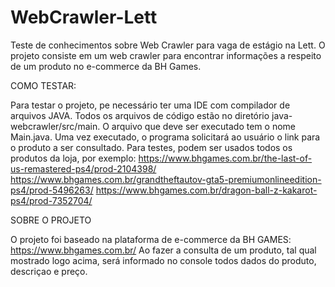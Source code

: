 # WebCrawler-Lett
Teste de conhecimentos sobre Web Crawler para vaga de estágio na Lett. O projeto consiste em um web crawler para encontrar informações a respeito de um produto no e-commerce da BH Games.

COMO TESTAR:

Para testar o projeto, pe necessário ter uma IDE com compilador de arquivos JAVA. Todos os arquivos de código estão no diretório java-webcrawler/src/main. O arquivo que deve ser executado tem o nome Main.java. Uma vez executado, o programa solicitará ao usuário o link para o produto a ser consultado. Para testes, podem ser usados todos os produtos da loja, por exemplo:
https://www.bhgames.com.br/the-last-of-us-remastered-ps4/prod-2104398/
https://www.bhgames.com.br/grandtheftautov-gta5-premiumonlineedition-ps4/prod-5496263/
https://www.bhgames.com.br/dragon-ball-z-kakarot-ps4/prod-7352704/

SOBRE O PROJETO

O projeto foi baseado na plataforma de e-commerce da BH GAMES: https://www.bhgames.com.br/
Ao fazer a consulta de um produto, tal qual mostrado logo acima, será informado no console todos dados do produto, descriçao e preço.
